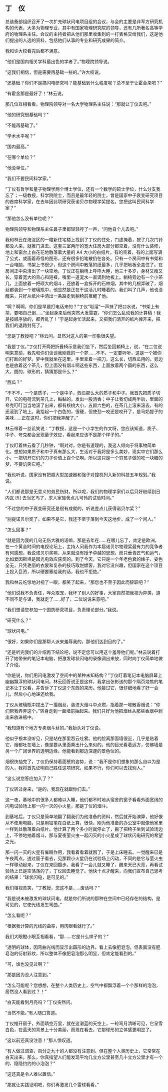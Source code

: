 ## 丁　仪

总装备部组织召开了一次扩充球状闪电项目组的会议，与会的主要是非军方研究机构的代表，大多为物理专业，其中有国家物理研究院的领导，还有几所著名高等学府的物理系主任。会议的主持者把从他们那里收集到的一打表格交给我们，这是他们提出的人选的资料，包括他们从事的专业和研究成果的简介。

我和许大校看完后都不满意。

“他们是国内相关学科最出色的学者了。”物理院领导说。

“这我们相信，但是需要再基础一些的。”许大校说。

“还基础？你们不是搞闪电研究吗？能基础到什么程度呢？总不至于让霍金来吧？”

“有霍金那是最好了！”林云说。

那几位互相看看，物理院领导对一名大学物理系主任说：“那就让丁仪去吧。”

“他的研究很基础吗？”

“不能再基础了。”

“学术水平呢？”

“国内最高。”

“在哪个单位？”

“他没单位。”

“我们不要民间科学家。”

“丁仪有哲学和量子物理学两个博士学位，还有一个数学的硕士学位，什么分支我忘了；一级教授，科学院院士，而且是最年轻的院士，曾是国家中子衰变研究项目的首席科学家，在去年因此项研究获诺贝尔物理学奖提名，您把这叫民间科学家？”

“那他怎么没有单位呢？”

物理院领导和物理系主任鼻子里都轻轻哼了一声，“问他自个儿去吧。”

我和林云在海淀区的一幢新住宅楼上找到了丁仪的住处，门虚掩着，按了几次门铃都没人来，就推门进去。这套三室两厅的宽大住房大部分都空着，没有什么装修，地上和窗台上白花花地散落着大量的 A4 大小的白纸片，有的空着，有的上面写满了公式，或画着奇怪的图形，还有很多铅笔散扔在各处。只有一个房间中有书架和一台电脑，书架上书很少，但这个房间中散落的纸最多，几乎把地板全盖住了。在房间正中央清出了一块空地，丁仪正在躺椅上呼呼大睡，他三十多岁，身材又瘦又长，穿着宽大的背心和短裤，嘴里一道涎水一直滴到地板上。躺椅旁边有一个小茶几，上面放着一把硕大的烟斗，还放着一盒拆开的石林烟，其中的几根弄破了，烟丝都装到一个玻璃瓶中，他显然是正在干这活儿时睡着的。我们叫了几声，他也没醒来，只好从纸片中清出一条路走到躺椅前推醒了他。

“啊？啊啊，你们是早晨打电话来的？”丁仪“咝溜”一声抹了把口水说，“书架上有茶，要喝自己倒……”坐起身来后他突然大发雷霆，“你们怎么乱动我的计算稿！我是按顺序放的，都弄乱了！”于是起身忙活起来，又把我们清开的纸片摊开来，把我们的退路封死了。

“您是丁教授吧？”林云问，显然对这人的第一印象很失望。

“我是丁仪。”丁仪打开两把折叠椅示意我们坐下，然后坐回躺椅上，说，“在二位说明来意前，我先和你们谈谈我刚做的一个梦……不不，一定要听听，这是一个被你们打断的好梦。梦中我就坐在这里，手里拿着一把刀，这么长，切西瓜用的。旁边也是放着这个茶几，但上面没有烟斗啊这些东西，上面放着两个圆的东西，这么大，圆的，球形的，猜猜那是什么？”

“西瓜？”

“不不不，一个是质子，一个是中子，西瓜那么大的质子和中子。我首先把质子切开，它的电荷流到茶几上，黏黏的，发出一股清香；中子让我切成两半后，里面的夸克叮叮当当地滚了出来，都有核桃大小，五颜六色的，在茶几上滚来滚去，有的还滚到了地上。我拾起一个白色的，很硬，但使劲一咬还是咬开了，是马奶提子的美味……正在这时，你们把我弄醒了。”

林云带着一丝讥笑说：“丁教授，这是一个小学生的作文呀，您应该知道，质子、中子、夸克都会呈现量子效应，看起来应该不是那个样子的。”

丁仪盯着林云看了几秒钟，“啊对对，你是有道理的，我这人倾向于将事物简单化。想想如果质子和中子真有那么大，生活对于我将是多么美妙，现实中它们那么小，一把切开它们的刀子价值上百个亿啊。所以这只是一个穷孩子做的吃一块糖的梦，不要讥笑它吧。”

“我也听说，国家没有把超大型加速器和强子对撞机列入新的科技五年规划。”我说。

“人们都说那是无意义的劳民伤财。所以呢，我们的物理学家们以后只好继续到日内瓦 [5] 去当乞丐了，求人家施舍点儿可怜的试验时间。”

“不过您的中子衰变研究还是很有成就的，听说差点儿获得诺贝尔奖？”

“别提诺贝尔奖了，如果不是它，我还不至于落到今天这地步，成了一个闲人。”

“怎么回事？”

“就是因为我的几句无伤大雅的话嘛，那是去年在……在哪儿忘了，肯定是欧洲，在一个黄金时间的电视论坛上，主持人问我作为本届诺贝尔物理奖最有力的竞争者有何感想，我说诺贝尔奖嘛，从来就没有授予卓越的思想，而只垂青匠气和运气，比如爱因斯坦是因光电效应获奖的。到了今天，它只是一个年老色衰的婊子，姿色全无，只凭艳丽的衣裳和复杂的技巧取悦嫖客，我对它没兴趣，但国家在这个项目上投入巨资，所以硬要塞给我的话，我也不拒绝。”

我和林云吃惊地对视了一眼，都笑了起来，“那您也不至于因此而辞职吧？”

“他们说我不负责任，哗众取宠，我坏了别人的好事，大家自然把我视为异类，道不同不足与谋，我就走了……好了，二位说说来意吧。”

“我们想请您参加一个国防研究项目，负责理论部分。”我说。

“研究什么？”

“球状闪电。”

“很好，如果你们是那帮人派来羞辱我的，那他们达到目的了。”

“还是听完我们的介绍再下结论吧，说不定您可以用这个羞辱他们呢。”林云说着打开了她带来的笔记本电脑，把激发球状闪电的录像调出来放，同时向丁仪简单地做了介绍。

“你是说，你们用闪电激发了空间中的某种未知结构？”丁仪盯着笔记本电脑屏幕上幽幽飘浮的球状闪电问。林云回答说正是这样，我拿出张彬送的那个隔页烧焦的笔记本让丁仪看，并告诉了丁仪这个东西的来历。他接过它，很仔细地看了好一会儿，然后小心地递还给我。

丁仪从玻璃瓶中捏出了一撮烟丝，装进大烟斗中点燃，指着那一堆散香烟说：“你们帮我弄弄这个。”转身走到一面墙前抽起来。我们只好为他把烟丝从那些香烟中剥出来放进瓶中。

“我知道有个地方专卖烟斗丝的。”我抬头对丁仪说。

他似乎根本没听见，只是站在那里吞云吐雾。他的脸离那面墙很近，几乎是贴着它，烟都吐在墙上，像是要从里面熏出什么来似的。他的目光看着远方，仿佛墙是另一个广阔世界的透明边缘，他能看到那边深邃的景色似的。

烟很快抽完了，丁仪仍保持着面壁的姿势，说：“我不是你们想象的那么自以为是的人，我将首先证明自己胜任这项研究，如果不行，你们可以去找别人。”

“这么说您答应加入了？”

丁仪转过身来，“是的，我现在就跟你们去。”

这一夜，基地中的很多人都难以入睡，他们都不时地从宿舍的窗子看看外面宽阔的闪电试验场上那一闪一灭的小火星，那是丁仪的烟斗。

到基地后，丁仪只是简单地翻了翻我们为他准备的资料，然后就开始演算，他好像从不使用电脑，只是用铅笔在白纸上算，很快，刚为他准备的办公室中就像他家里一样到处散落着白纸片。他计算了两个多小时就停止了，搬了把椅子坐到试验场边上，不停地抽着烟斗，那与夏夜萤火虫一起闪灭的小火星成了球状闪电研究的希望之光。

那一闪一灭的火星有催眠作用，我看着看着就困了，于是上床睡去。一觉醒来已是午夜两点，透过窗子看去，见那颗小火星仍在试验场上闪动，不同的是它与萤火虫一样移动起来，丁仪在来回踱步。我看了一会儿就又睡了，醒来天已大亮，再看试验场上已是空荡荡的了，丁仪回去睡觉了。他快十点才醒来，向我们宣布自己思考的结果：“球状闪电，是可见的。”

我们相视苦笑，“丁教授，您这不是……废话吗？”

“我是说未被激发的球状闪电，就是你们所说的那种在空间中已经存在的结构，是可见的，它使光线发生弯曲。”

“怎么看呢？”

“根据我计算的光线的曲率，用肉眼看就行了。”

我们大眼瞪小眼互相看看，“那……它是什么样子的？”

“透明的球体，因弯曲光线而显示出圆形的边界。看上去像肥皂泡，但表面没有肥皂泡的衍射彩纹，所以整体不像肥皂泡那么明显，但肯定能看到的。”

“可，谁也没见过啊？”

“那是因为没人注意到。”

“怎么可能呢？您想想，在整个人类历史上，空气中都飘浮着一个个那样的泡泡，居然没人看到过？！”

“白天能看到月亮吗？”丁仪突然问。

“当然不能。”有人随口答道。

丁仪推开窗子，外面晴空万里，就在这湛蓝的天空上，一轮弯月清晰可见，它呈雪白色，在蓝天的背景上十分美丽，而现在看去，它那球形的立体感更明显了。

“这以前还真没注意！”那人惊叹道。

“有人做过调查，百分之九十的人都没有注意到，但在整个人类历史上，它常常在白天出来。那么，你真指望人们能发现平均几立方公里甚至几十立方公里才有一个的、隐隐约约的小泡泡？”

“这还真是令人难以置信。”

“那就让实践证明吧，你们再激发几个雷球看看。”